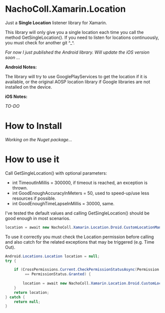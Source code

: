 # NachoColl.Xamarin.Location

Just a **Single Location** listener library for Xamarin. 

This library will only give you a single location each time you call the method GetSingleLocation(). If you need to listen for locations continuously, you must check for another git ^_^.

*For now I just published the Android library. Will update the iOS version soon ...*

**Android Notes:**

The library will try to use GooglePlayServices to get the location if it is available, or the original AOSP location library if Google libraries are not installed on the device.

**iOS Notes:**

*TO-DO*


# How to Install

*Working on the Nuget package...*


# How to use it

Call GetSingleLocation() with optional parameters:

- int TimeoutInMillis = 300000, if timeout is reached, an exception is thrown. 
- int GoodEnoughAccuracyInMeters = 50, used to speed-up/use less resources if possible.
- int GoodEnoughTimeLapseInMillis = 30000, same.

I've tested the default values and calling GetSingleLocation() should be good enough in most scenarios.

```cs
location = await new NachoColl.Xamarin.Location.Droid.CustomLocationManager().GetSingleLocation();
```


To use it correctly you must check the Location permission before calling and also catch for the related exceptions that may be triggered (e.g. Time Out).

```cs
Android.Locations.Location location = null;
try {

    if (CrossPermissions.Current.CheckPermissionStatusAsync(Permission.Location).Result 
         == PermissionStatus.Granted) { 
         
        location = await new NachoColl.Xamarin.Location.Droid.CustomLocationManager().GetSingleLocation();
    }
    return location;
} catch { 
    return null;
}
```

